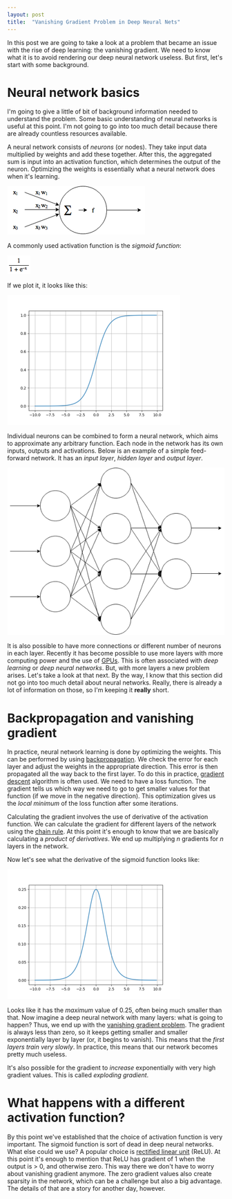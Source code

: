 ```yaml
---
layout: post
title:  "Vanishing Gradient Problem in Deep Neural Nets"
---
```


In this post we are going to take a look at a problem that became an issue
with the rise of deep learning: the vanishing gradient. We need to know what it
is to avoid rendering our deep neural network useless. But first, let's start
with some background.

# Neural network basics

I'm going to give a little of bit of background information needed to understand
the problem. Some basic understanding of neural networks is useful at this
point. I'm not going to go into too much detail because there are already
countless resources available.

A neural network consists of *neurons* (or nodes). They take input data
multiplied by weights and add these together. After this, the aggregated sum is
input into an activation function, which determines the output of the neuron.
Optimizing the weights is essentially what a neural network does when it's
learning.

![Example node][fig_node]

A commonly used activation function is the *sigmoid function*:

![Sigmoid function][fig_sigmoidfunc]

If we plot it, it looks like this:

![Sigmoid][fig_sigmoid]

Individual neurons can be combined to form a neural network, which aims to
approximate any arbitrary function. Each node in the network has its own inputs,
outputs and activations. Below is an example of a simple feed-forward network.
It has an *input layer*, *hidden layer* and *output layer*.

![Example node][fig_nnet]

It is also possible to have more connections or different number of neurons in
each layer. Recently it has become possible to use more layers with more
computing power and the use of [GPUs][cudnn]. This is often associated with
*deep learning* or *deep neural networks*. But, with more layers a new problem
arises. Let's take a look at that next. By the way, I know that this section
did not go into too much detail about neural networks. Really, there is already
a lot of information on those, so I'm keeping it **really** short.

# Backpropagation and vanishing gradient

In practice, neural network learning is done by optimizing the weights.
This can be performed by using [backpropagation][backprop]. We check the error
for each layer and adjust the weights in the appropriate direction.
This error is then propagated all the way back to the first layer. To do this
in practice, [gradient descent][gradientdesc] algorithm is often used.
We need to have a loss function. The gradient tells us which way we need to go
to get smaller values for that function (if we move in the negative direction).
This optimization gives us the *local minimum* of the loss function after some
iterations.

Calculating the gradient involves the use of derivative of the activation
function. We can calculate the gradient for different layers of the network
using the [chain rule][chainrule]. At this point it's enough to know that
we are basically calculating a *product of derivatives*. We end up multiplying
*n* gradients for *n* layers in the network.

Now let's see what the derivative of the sigmoid function looks like:

![Sigmoid derivative][fig_sigmoid_deriv]

Looks like it has the *maximum* value of 0.25, often being much smaller than
that. Now imagine a deep neural network with many layers: what is going to
happen? Thus, we end up with the [vanishing gradient problem][vanishinggrad].
The gradient is always less than zero, so it keeps getting smaller and smaller
exponentially layer by layer (or, it begins to vanish). This means that the
*first layers train very slowly*. In practice, this means that our network
becomes pretty much useless.

It's also possible for the gradient to *increase* exponentially with very high
gradient values. This is called *exploding gradient*.

#  What happens with a different activation function?

By this point we've established that the choice of activation function is very
important. The sigmoid function is sort of dead in deep neural networks.
What else could we use? A popular choice is [rectified linear unit][relu]
(ReLU). At this point it's enough to mention that ReLU has gradient of 1 when
the output is > 0, and otherwise zero. This way there we don't have to worry
about vanishing gradient anymore. The zero gradient values also create sparsity
in the network, which can be a challenge but also a big advantage. The details
of that are a story for another day, however.


[fig_sigmoid]: /assets/vanishing-gradient/sigmoid.png
[fig_sigmoidfunc]: /assets/vanishing-gradient/sigmoid_function.png
[fig_sigmoid_deriv]: /assets/vanishing-gradient/sigmoid_deriv.png
[fig_node]: /assets/vanishing-gradient/node.png
[fig_nnet]: /assets/vanishing-gradient/nnet.png

[cudnn]: https://developer.nvidia.com/cudnn
[backprop]: https://en.wikipedia.org/wiki/Backpropagation
[gradientdesc]: https://en.wikipedia.org/wiki/Gradient_descent
[chainrule]: https://en.wikipedia.org/wiki/Chain_rule
[vanishinggrad]: https://en.wikipedia.org/wiki/Vanishing_gradient_problem
[relu]: https://en.wikipedia.org/wiki/Rectifier_(neural_networks)
